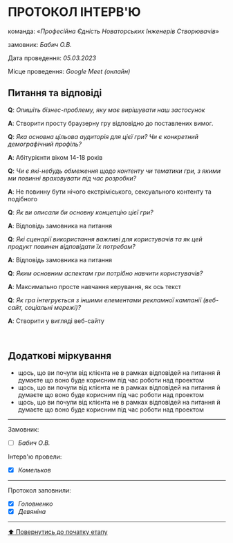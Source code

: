 # ПРОТОКОЛ ІНТЕРВ'Ю

команда: «*Професійна Єдність Новаторських Інженерів Створювачів*»

замовник:  *Бабич О.В.*

Дата проведення: *05.03.2023*

Місце проведення: *Google Meet (онлайн)*

## Питання та відповіді

**Q**: *Опишіть бізнес-проблему, яку має вирішувати наш застосунок*

**A**: Створити просту браузерну гру відповідно до поставлених вимог.

**Q**: *Яка основна цільова аудиторія для цієї гри? Чи є конкретний демографічний профіль?*

**A**: Абітурієнти віком 14-18 років

**Q**: *Чи є які-небудь обмеження щодо контенту чи тематики гри, з якими ми повинні враховувати під час розробки?*

**A**: Не повинну бути нічого екстріміського, сексуального контенту та подібного

**Q**: *Як ви описали би основну концепцію цієї гри?*

**A**: Відповідь замовника на питання 

**Q**: *Які сценарії використання важливі для користувачів та як цей продукт повинен відповідати їх потребам?*

**A**: Відповідь замовника на питання 

**Q**: *Яким основним аспектам гри потрібно навчити користувачів?*

**A**: Максимально просте навчання керування, як ось текст

**Q**: *Як гра інтегрується з іншими елементами рекламної кампанії (веб-сайт, соціальні мережі)?*

**A**: Створити у вигляді веб-сайту

<br>

## Додаткові міркування
* щось, що ви почули від клієнта не в рамках відповідей на питання й думаєте що воно буде корисним під час роботи над проектом
* щось, що ви почули від клієнта не в рамках відповідей на питання й думаєте що воно буде корисним під час роботи над проектом
* щось, що ви почули від клієнта не в рамках відповідей на питання й думаєте що воно буде корисним під час роботи над проектом

---
Замовник: 		
- [ ] *Бабич О.В.*

Інтерв'ю провели:			

- [X] *Комельков*

---

Протокол заповнили:

- [X] *Головненко*
- [X] *Девяніна*
---

[:arrow_up: Повернутись до початку етапу](/docs/1.Envisioning/README.md)
